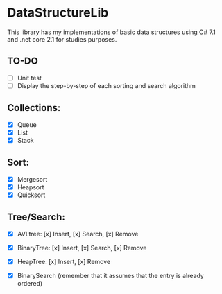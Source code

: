 # DataStructureLib
This library has my implementations of basic data structures using C# 7.1 and .net core 2.1 for studies purposes.

## TO-DO
* [ ] Unit test
* [ ] Display the step-by-step of each sorting and search algorithm

## Collections:
* [x] Queue 
* [x] List
* [x] Stack

## Sort:
* [x] Mergesort
* [x] Heapsort 
* [x] Quicksort

## Tree/Search:
* [x] AVLtree: [x] Insert, [x] Search, [x] Remove
* [x] BinaryTree: [x] Insert, [x] Search, [x] Remove
* [x] HeapTree: [x] Insert, [x] Remove
* [x] BinarySearch (remember that it assumes that the entry is already ordered)


